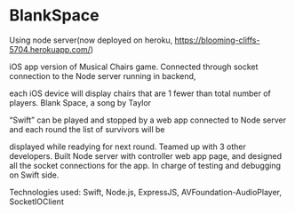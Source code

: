 # BlankSpace

Using node server(now deployed on heroku, https://blooming-cliffs-5704.herokuapp.com/)

iOS app version of Musical Chairs game. Connected through socket connection to the Node server running in backend,

each iOS device will display chairs that are 1 fewer than total number of players. Blank Space, a song by Taylor 

“Swift” can be played and stopped by a web app connected to Node server and each round the list of survivors will be 

displayed while readying for next round. Teamed up with 3 other developers. Built Node server with controller web app 
page, and designed all the socket connections for the app. In charge of testing and debugging on Swift side. 

Technologies used: Swift, Node.js, ExpressJS, AVFoundation-AudioPlayer, SocketIOClient
